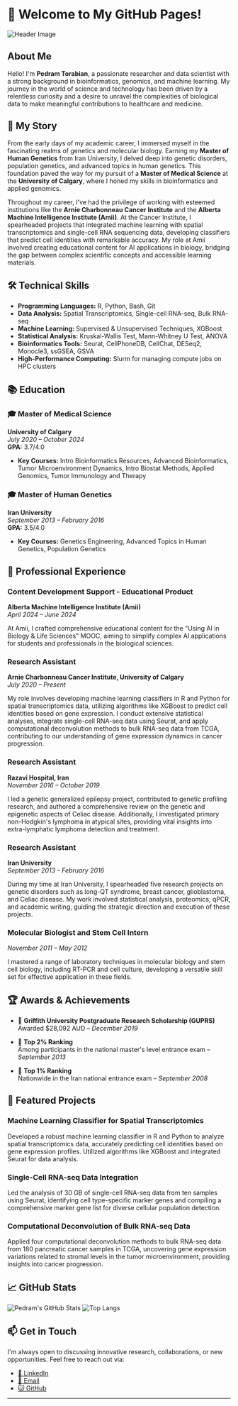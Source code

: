 # 👋 Welcome to My GitHub Pages!

![Header Image](https://your-image-url.com/header-image.jpg)

## About Me

Hello! I'm **Pedram Torabian**, a passionate researcher and data scientist with a strong background in bioinformatics, genomics, and machine learning. My journey in the world of science and technology has been driven by a relentless curiosity and a desire to unravel the complexities of biological data to make meaningful contributions to healthcare and medicine.

## 🌱 My Story

From the early days of my academic career, I immersed myself in the fascinating realms of genetics and molecular biology. Earning my **Master of Human Genetics** from Iran University, I delved deep into genetic disorders, population genetics, and advanced topics in human genetics. This foundation paved the way for my pursuit of a **Master of Medical Science** at the **University of Calgary**, where I honed my skills in bioinformatics and applied genomics.

Throughout my career, I've had the privilege of working with esteemed institutions like the **Arnie Charbonneau Cancer Institute** and the **Alberta Machine Intelligence Institute (Amii)**. At the Cancer Institute, I spearheaded projects that integrated machine learning with spatial transcriptomics and single-cell RNA sequencing data, developing classifiers that predict cell identities with remarkable accuracy. My role at Amii involved creating educational content for AI applications in biology, bridging the gap between complex scientific concepts and accessible learning materials.

## 🛠️ Technical Skills

- **Programming Languages:** R, Python, Bash, Git
- **Data Analysis:** Spatial Transcriptomics, Single-cell RNA-seq, Bulk RNA-seq
- **Machine Learning:** Supervised & Unsupervised Techniques, XGBoost
- **Statistical Analysis:** Kruskal-Wallis Test, Mann-Whitney U Test, ANOVA
- **Bioinformatics Tools:** Seurat, CellPhoneDB, CellChat, DESeq2, Monocle3, ssGSEA, GSVA
- **High-Performance Computing:** Slurm for managing compute jobs on HPC clusters

## 📚 Education

### 🎓 Master of Medical Science
**University of Calgary**  
*July 2020 – October 2024*  
**GPA:** 3.7/4.0

- **Key Courses:** Intro Bioinformatics Resources, Advanced Bioinformatics, Tumor Microenvironment Dynamics, Intro Biostat Methods, Applied Genomics, Tumor Immunology and Therapy

### 🎓 Master of Human Genetics
**Iran University**  
*September 2013 – February 2016*  
**GPA:** 3.5/4.0

- **Key Courses:** Genetics Engineering, Advanced Topics in Human Genetics, Population Genetics

## 💼 Professional Experience

### **Content Development Support - Educational Product**
**Alberta Machine Intelligence Institute (Amii)**  
*April 2024 – June 2024*

At Amii, I crafted comprehensive educational content for the "Using AI in Biology & Life Sciences" MOOC, aiming to simplify complex AI applications for students and professionals in the biological sciences.

### **Research Assistant**
**Arnie Charbonneau Cancer Institute, University of Calgary**  
*July 2020 – Present*

My role involves developing machine learning classifiers in R and Python for spatial transcriptomics data, utilizing algorithms like XGBoost to predict cell identities based on gene expression. I conduct extensive statistical analyses, integrate single-cell RNA-seq data using Seurat, and apply computational deconvolution methods to bulk RNA-seq data from TCGA, contributing to our understanding of gene expression dynamics in cancer progression.

### **Research Assistant**
**Razavi Hospital, Iran**  
*November 2016 – October 2019*

I led a genetic generalized epilepsy project, contributed to genetic profiling research, and authored a comprehensive review on the genetic and epigenetic aspects of Celiac disease. Additionally, I investigated primary non-Hodgkin's lymphoma in atypical sites, providing vital insights into extra-lymphatic lymphoma detection and treatment.

### **Research Assistant**
**Iran University**  
*September 2013 – February 2016*

During my time at Iran University, I spearheaded five research projects on genetic disorders such as long-QT syndrome, breast cancer, glioblastoma, and Celiac disease. My work involved statistical analysis, proteomics, qPCR, and academic writing, guiding the strategic direction and execution of these projects.

### **Molecular Biologist and Stem Cell Intern**
*November 2011 – May 2012*

I mastered a range of laboratory techniques in molecular biology and stem cell biology, including RT-PCR and cell culture, developing a versatile skill set for effective application in these fields.

## 🏆 Awards & Achievements

- 🏅 **Griffith University Postgraduate Research Scholarship (GUPRS)**  
  Awarded $28,092 AUD – *December 2019*

- 🥇 **Top 2% Ranking**  
  Among participants in the national master's level entrance exam – *September 2013*

- 🥇 **Top 1% Ranking**  
  Nationwide in the Iran national entrance exam – *September 2008*

## 📂 Featured Projects

### **Machine Learning Classifier for Spatial Transcriptomics**
Developed a robust machine learning classifier in R and Python to analyze spatial transcriptomics data, accurately predicting cell identities based on gene expression profiles. Utilized algorithms like XGBoost and integrated Seurat for data analysis.

### **Single-Cell RNA-seq Data Integration**
Led the analysis of 30 GB of single-cell RNA-seq data from ten samples using Seurat, identifying cell type-specific marker genes and compiling a comprehensive marker gene list for diverse cellular population detection.

### **Computational Deconvolution of Bulk RNA-seq Data**
Applied four computational deconvolution methods to bulk RNA-seq data from 180 pancreatic cancer samples in TCGA, uncovering gene expression variations related to stromal levels in the tumor microenvironment, providing insights into cancer progression.

## 📈 GitHub Stats

![Pedram's GitHub Stats](https://github-readme-stats.vercel.app/api?username=Pedramto89&show_icons=true&theme=radical)
![Top Langs](https://github-readme-stats.vercel.app/api/top-langs/?username=Pedramto89&layout=compact&theme=radical)

## 📫 Get in Touch

I'm always open to discussing innovative research, collaborations, or new opportunities. Feel free to reach out via:

- [🔗 LinkedIn](https://www.linkedin.com/in/pedram-torabian)
- [📧 Email](mailto:pedram.torabian@ucalgary.ca)
- [🐱 GitHub](https://github.com/Pedramto89)

---
